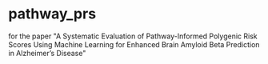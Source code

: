 # pathway_prs
for the paper "A Systematic Evaluation of Pathway-Informed Polygenic Risk Scores Using Machine Learning for Enhanced Brain Amyloid Beta Prediction in Alzheimer’s Disease"

